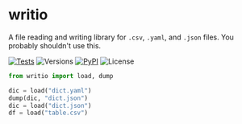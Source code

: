 # writio

A file reading and writing library for `.csv`, `.yaml`, and `.json` files. You probably shouldn't use this.

[![Tests](https://img.shields.io/github/actions/workflow/status/fmatter/writio/tests.yml?label=tests)](https://github.com/fmatter/writio/actions/workflows/tests.yml)
![Versions](https://img.shields.io/pypi/pyversions/writio)
[![PyPI](https://img.shields.io/pypi/v/writio.svg)](https://pypi.org/project/writio)
![License](https://img.shields.io/github/license/fmatter/writio)

```python
from writio import load, dump

dic = load("dict.yaml")
dump(dic, "dict.json")
dic = load("dict.json")
df = load("table.csv")
```
